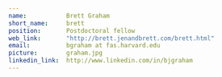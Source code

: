 ```yaml
---
name:           Brett Graham
short_name:     brett
position:       Postdoctoral fellow
web_link:       "http://brett.jenandbrett.com/brett.html"
email:          bgraham at fas.harvard.edu
picture:        graham.jpg
linkedin_link:  http://www.linkedin.com/in/bjgraham
---
```

